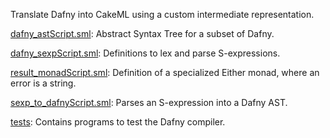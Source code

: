 Translate Dafny into CakeML using a custom intermediate representation.

[dafny_astScript.sml](dafny_astScript.sml):
Abstract Syntax Tree for a subset of Dafny.

[dafny_sexpScript.sml](dafny_sexpScript.sml):
Definitions to lex and parse S-expressions.

[result_monadScript.sml](result_monadScript.sml):
Definition of a specialized Either monad, where an error is a string.

[sexp_to_dafnyScript.sml](sexp_to_dafnyScript.sml):
Parses an S-expression into a Dafny AST.

[tests](tests):
Contains programs to test the Dafny compiler.
